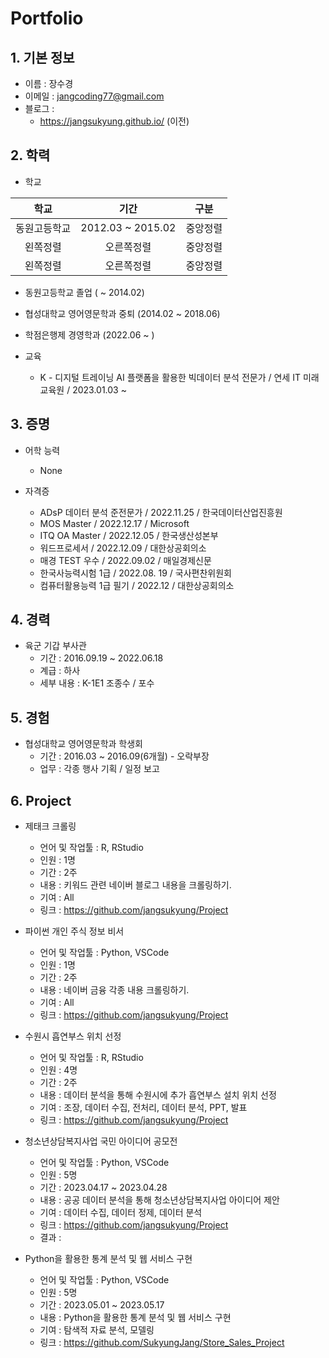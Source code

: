 # Portfolio


## 1. 기본 정보

- 이름 : 장수경
- 이메일 : jangcoding77@gmail.com
- 블로그 : 
  - https://jangsukyung.github.io/ (이전)


## 2. 학력
 
 - 학교<br/>

|학교|기간|구분|
|:---:|:---:|:---:|
|동원고등학교|2012.03 ~ 2015.02|중앙정렬|
|왼쪽정렬|오른쪽정렬|중앙정렬|
|왼쪽정렬|오른쪽정렬|중앙정렬|

   - 동원고등학교 졸업 ( ~ 2014.02)
   - 협성대학교 영어영문학과 중퇴 (2014.02 ~ 2018.06)
   - 학점은행제 경영학과 (2022.06 ~ )

 - 교육
     - K - 디지털 트레이닝 AI 플랫폼을 활용한 빅데이터 분석 전문가 / 연세 IT 미래 교육원 / 2023.01.03 ~

 ## 3. 증명
  - 어학 능력
     - None

  - 자격증
     - ADsP 데이터 분석 준전문가 / 2022.11.25 / 한국데이터산업진흥원
     - MOS Master / 2022.12.17 / Microsoft
     - ITQ OA Master / 2022.12.05 / 한국생산성본부
     - 워드프로세서 / 2022.12.09 / 대한상공회의소
     - 매경 TEST 우수 / 2022.09.02 / 매일경제신문
     - 한국사능력시험 1급 / 2022.08. 19 / 국사편찬위원회
     - 컴퓨터활용능력 1급 필기 / 2022.12 / 대한상공회의소


## 4. 경력
 - 육군 기갑 부사관
     - 기간 : 2016.09.19 ~ 2022.06.18
     - 계급 : 하사
     - 세부 내용 : K-1E1 조종수 / 포수

## 5. 경험
 - 협성대학교 영어영문학과 학생회
     - 기간 : 2016.03 ~ 2016.09(6개월) - 오락부장
     - 업무 : 각종 행사 기획 / 일정 보고

## 6. Project
 - 제태크 크롤링
     - 언어 및 작업툴 : R, RStudio
     - 인원 : 1명
     - 기간 : 2주
     - 내용 : 키워드 관련 네이버 블로그 내용을 크롤링하기.
     - 기여 : All
     - 링크 : https://github.com/jangsukyung/Project

 - 파이썬 개인 주식 정보 비서
     - 언어 및 작업툴 : Python, VSCode
     - 인원 : 1명
     - 기간 : 2주
     - 내용 : 네이버 금융 각종 내용 크롤링하기.
     - 기여 : All
     - 링크 : https://github.com/jangsukyung/Project
 
 - 수원시 흡연부스 위치 선정
     - 언어 및 작업툴 : R, RStudio
     - 인원 : 4명
     - 기간 : 2주
     - 내용 : 데이터 분석을 통해 수원시에 추가 흡연부스 설치 위치 선정
     - 기여 : 조장, 데이터 수집, 전처리, 데이터 분석, PPT, 발표
     - 링크 : https://github.com/jangsukyung/Project
 
 - 청소년상담복지사업 국민 아이디어 공모전
     - 언어 및 작업툴 : Python, VSCode
     - 인원 : 5명
     - 기간 : 2023.04.17 ~ 2023.04.28
     - 내용 : 공공 데이터 분석을 통해 청소년상담복지사업 아이디어 제안
     - 기여 : 데이터 수집, 데이터 정제, 데이터 분석
     - 링크 : https://github.com/jangsukyung/Project
     - 결과 : 

 - Python을 활용한 통계 분석 및 웹 서비스 구현
     - 언어 및 작업툴 : Python, VSCode
     - 인원 : 5명
     - 기간 : 2023.05.01 ~ 2023.05.17
     - 내용 : Python을 활용한 통계 분석 및 웹 서비스 구현
     - 기여 : 탐색적 자료 분석, 모델링
     - 링크 : https://github.com/SukyungJang/Store_Sales_Project
